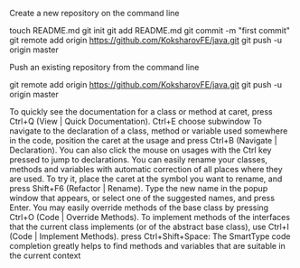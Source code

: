 Create a new repository on the command line

touch README.md
git init
git add README.md
git commit -m "first commit"
git remote add origin https://github.com/KoksharovFE/java.git
git push -u origin master


Push an existing repository from the command line

git remote add origin https://github.com/KoksharovFE/java.git
git push -u origin master



To quickly see the documentation for a class or method at caret, press Ctrl+Q (View | Quick Documentation).
Ctrl+E choose subwindow
To navigate to the declaration of a class, method or variable used somewhere in the code, position the caret at the usage and press Ctrl+B (Navigate | Declaration). You can also click the mouse on usages with the Ctrl key pressed to jump to declarations.
You can easily rename your classes, methods and variables with automatic correction of all places where they are used.
To try it, place the caret at the symbol you want to rename, and press Shift+F6 (Refactor | Rename). Type the new name in the popup window that appears, or select one of the suggested names, and press Enter.
You may easily override methods of the base class by pressing Ctrl+O (Code | Override Methods).
To implement methods of the interfaces that the current class implements (or of the abstract base class), use Ctrl+I (Code | Implement Methods).
press Ctrl+Shift+Space: The SmartType code completion greatly helps to find methods and variables that are suitable in the current context
